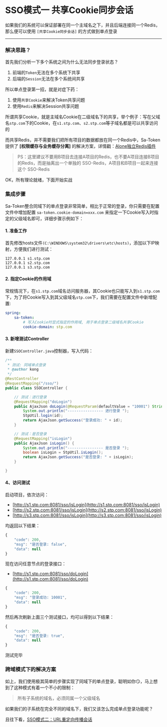 # SSO模式一 共享Cookie同步会话

如果我们的系统可以保证部署在同一个主域名之下，并且后端连接同一个Redis，那么便可以使用 `[共享Cookie同步会话]` 的方式做到单点登录 

--- 

### 解决思路？

首先我们分析一下多个系统之间为什么无法同步登录状态？
1. 前端的`Token`无法在多个系统下共享
2. 后端的`Session`无法在多个系统间共享

所以单点登录第一招，就是对症下药：
1. 使用`共享Cookie`来解决Token共享问题
2. 使用`Redis`来解决Session共享问题

所谓共享Cookie，就是主域名Cookie在二级域名下的共享，举个例子：写在父域名`stp.com`下的Cookie，在`s1.stp.com`、`s2.stp.com`等子域名都是可以共享访问的

而共享Redis，并不需要我们把所有项目的数据都放在同一个Redis中，Sa-Token提供了 **[权限缓存与业务缓存分离]** 的解决方案，详情戳：[Alone独立Redis插件](/plugin/alone-redis)

> PS：这里建议不要用B项目去连接A项目的Redis，也不要A项目连接B项目的Redis，而是抽离出一个单独的 SSO-Redis，A项目和B项目一起来连接这个 SSO-Redis

OK，所有理论就绪，下面开始实战


### 集成步骤

Sa-Token整合同域下的单点登录非常简单，相比于正常的登录，你只需要在配置文件中增加配置 `sa-token.cookie-domain=xxx.com` 来指定一下Cookie写入时指定的父级域名即可，详细步骤示例如下：

#### 1. 准备工作
首先修改hosts文件`(C:\WINDOWS\system32\drivers\etc\hosts)`，添加以下IP映射，方便我们进行测试：
``` text
127.0.0.1 s1.stp.com
127.0.0.1 s2.stp.com
127.0.0.1 s3.stp.com
```

#### 2. 指定Cookie的作用域
常规情况下，在`s1.stp.com`域名访问服务器，其Cookie也只能写入到`s1.stp.com`下，为了将Cookie写入到其父级域名`stp.com`下，我们需要在配置文件中新增配置: 
``` yml
spring: 
	sa-token:
		# 写入Cookie时显式指定的作用域, 用于单点登录二级域名共享Cookie
		cookie-domain: stp.com
```

#### 3. 新增测试Controller
新建`SSOController.java`控制器，写入代码：
``` java
/**
 * 测试: 同域单点登录
 * @author kong
 */
@RestController
@RequestMapping("/sso/")
public class SSOController {

	// 测试：进行登录
	@RequestMapping("doLogin")
	public AjaxJson doLogin(@RequestParam(defaultValue = "10001") String id) {
		System.out.println("---------------- 进行登录 ");
		StpUtil.login(id);
		return AjaxJson.getSuccess("登录成功: " + id);
	}

	// 测试：是否登录
	@RequestMapping("isLogin")
	public AjaxJson isLogin() {
		System.out.println("---------------- 是否登录 ");
		boolean isLogin = StpUtil.isLogin();
		return AjaxJson.getSuccess("是否登录: " + isLogin);
	}

}
```

#### 4、访问测试
启动项目，依次访问：
- [http://s1.stp.com:8081/sso/isLogin](http://s1.stp.com:8081/sso/isLogin)
- [http://s2.stp.com:8081/sso/isLogin](http://s2.stp.com:8081/sso/isLogin)
- [http://s3.stp.com:8081/sso/isLogin](http://s3.stp.com:8081/sso/isLogin)

均返回以下结果：
``` js
{
	"code": 200,
	"msg": "是否登录: false",
	"data": null
}
```

现在访问任意节点的登录接口：
- [http://s1.stp.com:8081/sso/doLogin](http://s1.stp.com:8081/sso/doLogin) 

``` js
{
	"code": 200,
	"msg": "登录成功: 10001",
	"data": null
}
```

然后再次刷新上面三个测试接口，均可以得到以下结果：
``` js
{
	"code": 200,
	"msg": "是否登录: true",
	"data": null
}
```

测试完毕 


### 跨域模式下的解决方案 

如上，我们使用极其简单的步骤实现了同域下的单点登录，聪明如你😏，马上想到了这种模式有着一个不小的限制：

> 所有子系统的域名，必须同属一个父级域名

如果我们的子系统在完全不同的域名下，我们又该怎么完成单点登录功能呢？

且往下看，[SSO模式二：URL重定向传播会话](/sso/sso-type2)

<!-- 根据前面的总结，单点登录的关键点在于我们如何完成多个系统之间的token共享，而`Cookie`并非实现此功能的唯一方案，既然浏览器对`Cookie`限制重重，我们何不干脆直接放弃`Cookie`，转投`LocalStorage`的怀抱? 

思路：建立一个登录中心，在中心登录之后将token一次性下发到所有子系统中

参考以下步骤：
``` js
// 在主域名登录请求回调函数里执行以下方法 

// 获取token 
var token = res.data.tokenValue;

// 创建子域的iframe, 用于传送数据
var iframe = document.createElement("iframe");
iframe.src = "http://s2.stp.com/xxx.html";
iframe.style.display = 'none';
document.body.append(iframe);

// 使用postMessage()发送数据到子系统 
setTimeout(function () {
	iframe.contentWindow.postMessage(token, "http://s2.stp.com");
}, 2000);

// 销毁iframe 
setTimeout(function () {
	iframe.remove();
}, 4000);


// 在子系统里接受消息
window.addEventListener('message', function (event) {
	console.log('收到消息', event.data);
	// 写入本地localStorage缓存中 
	localStorage.setItem('satoken', event.data)
}, false);

```


<br>

总结：此方式仍然限制较大，但巧在提供了一种简便的思路做到了跨域共享token，其实跨域模式下的单点登录标准解法还是cas流程，
参考[单点登录的三种方式](https://www.cnblogs.com/yonghengzh/p/13712729.html) -->





